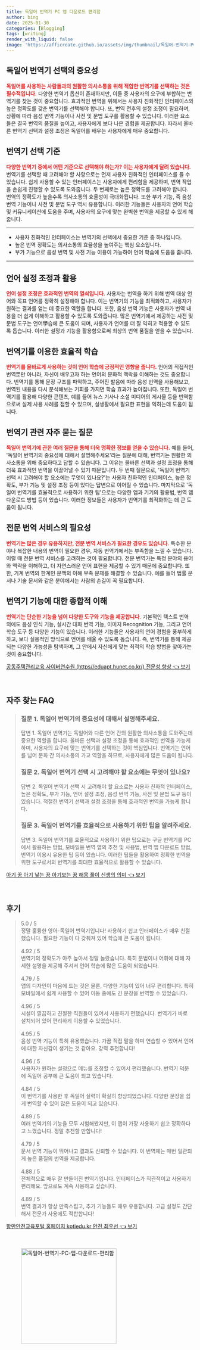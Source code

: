 ```yaml
---
title: 독일어 번역기 PC 앱 다운로드 편리함
author: bing
date: 2025-01-30
categories: [Blogging]
tags: [writing]
render_with_liquid: false
image: 'https://afficreate.github.io/assets/img/thumbnail/독일어-번역기-PC-앱-다운로드-편리함.webp'
---
```



<h2 id='독일어 번역기 선택의 중요성'>독일어 번역기 선택의 중요성</h2>

<p><b><span style="color: #ee2323;">독일어를 사용하는 사람들과의 원활한 의사소통을 위해 적합한 번역기를 선택하는 것은 필수적입니다.</span></b> 다양한 번역기 옵션이 존재하지만, 이들 중 사용자의 요구에 부합하는 번역기를 찾는 것이 중요합니다. 효과적인 번역을 위해서는 사용자 친화적인 인터페이스와 높은 정확도를 갖춘 번역기를 선택해야 합니다. 또, 번역 전후의 설정 조정이 필요하며, 상황에 따라 음성 번역 기능이나 사전 및 문법 도구를 활용할 수 있습니다. 이러한 요소들은 결국 번역의 품질을 높이고, 사용자에게 보다 나은 경험을 제공합니다. 따라서 올바른 번역기 선택과 설정 조정은 독일어를 배우는 사용자에게 매우 중요합니다.</p>

<h2 id='번역기 선택 기준'>번역기 선택 기준</h2>

<p><b><span style="color: #ee2323;">다양한 번역기 중에서 어떤 기준으로 선택해야 하는가? 이는 사용자에게 달려 있습니다.</span></b> 번역기를 선택할 때 고려해야 할 사항으로는 먼저 사용자 친화적인 인터페이스를 들 수 있습니다. 쉽게 사용할 수 있는 인터페이스는 사용자에게 편리함을 제공하며, 번역 작업을 손쉽게 진행할 수 있도록 도와줍니다. 두 번째로는 높은 정확도를 고려해야 합니다. 번역의 정확도가 높을수록 의사소통의 효율성이 극대화됩니다. 또한 부가 기능, 즉 음성 번역 기능이나 사전 및 문법 도구 역시 유용합니다. 이러한 기능들은 사용자의 언어 학습 및 커뮤니케이션에 도움을 주며, 사용자의 요구에 맞는 완벽한 번역을 제공할 수 있게 해줍니다.</p>

<hr />

<ul>
    <li>사용자 친화적인 인터페이스는 번역기의 선택에서 중요한 기준 중 하나입니다.</li>
    <li>높은 번역 정확도는 의사소통의 효율성을 높여주는 핵심 요소입니다.</li>
    <li>부가 기능으로 음성 번역 및 사전 기능 이용이 가능하여 언어 학습에 도움을 줍니다.</li>
</ul>

<hr />

<h2 id='언어 설정 조정과 활용'>언어 설정 조정과 활용</h2>

<p><b><span style="color: #ee2323;">언어 설정 조정은 효과적인 번역의 열쇠입니다.</span></b> 사용자는 번역을 하기 위해 번역 대상 언어와 목표 언어를 정확히 설정해야 합니다. 이는 번역기의 기능을 최적화하고, 사용자가 원하는 결과를 얻는 데 중요한 역할을 합니다. 또한, 음성 번역 기능은 사용자가 번역 내용을 더 쉽게 이해하고 활용할 수 있도록 도와줍니다. 많은 번역기에서 제공하는 사전 및 문법 도구는 언어學습에 큰 도움이 되며, 사용자가 언어를 더 잘 익히고 적용할 수 있도록 돕습니다. 이러한 설정과 기능을 활용함으로써 최상의 번역 품질을 얻을 수 있습니다.</p>

<h2 id='번역기를 이용한 효율적 학습'>번역기를 이용한 효율적 학습</h2>

<p><b><span style="color: #ee2323;">번역기를 올바르게 사용하는 것이 언어 학습에 긍정적인 영향을 줍니다.</span></b> 언어의 직접적인 번역뿐만 아니라, 자신이 배우고자 하는 언어의 문화적 맥락을 이해하는 것도 중요합니다. 번역기를 통해 문장 구조를 파악하고, 주어진 발음에 따라 음성 번역을 사용해보고, 번역된 내용을 다시 분석해보는 기회를 가지면 학습 효과가 높아집니다. 또한, 독일어 번역기를 활용해 다양한 콘텐츠, 예를 들어 뉴스 기사나 소셜 미디어의 게시물 등을 번역함으로써 실제 사용 사례를 접할 수 있으며, 실생활에서 필요한 표현을 익히는데 도움이 됩니다.</p>

<h2 id='번역기 관련 자주 묻는 질문'>번역기 관련 자주 묻는 질문</h2>

<p><b><span style="color: #ee2323;">독일어 번역기에 관한 여러 질문을 통해 더욱 명확한 정보를 얻을 수 있습니다.</span></b> 예를 들어, '독일어 번역기의 중요성에 대해서 설명해주세요'라는 질문에 대해, 번역기는 원활한 의사소통을 위해 중요하다고 답할 수 있습니다. 그 이유는 올바른 선택과 설정 조정을 통해 더욱 효과적인 번역을 이끌어낼 수 있기 때문입니다. 두 번째 질문으로, '독일어 번역기 선택 시 고려해야 할 요소에는 무엇이 있나요?'는 사용자 친화적인 인터페이스, 높은 정확도, 부가 기능 및 설정 조정 등이 있다는 답변으로 이어질 수 있습니다. 마지막으로 '독일어 번역기를 효율적으로 사용하기 위한 팁'으로는 다양한 앱과 기기의 활용법, 번역 앱 다운로드 방법 등이 있습니다. 이러한 정보들은 사용자가 번역기를 최적화하는 데 큰 도움이 됩니다.</p>

<h2 id='전문 번역 서비스의 필요성'>전문 번역 서비스의 필요성</h2>

<p><b><span style="color: #ee2323;">번역기는 많은 경우 유용하지만, 전문 번역 서비스가 필요한 경우도 있습니다.</span></b> 특수한 분야나 복잡한 내용의 번역이 필요한 경우, 자동 번역기에서는 부족함을 느낄 수 있습니다. 이럴 때 전문 번역 서비스를 고려하는 것이 필요합니다. 전문 번역가는 특정 분야의 용어와 맥락을 이해하고, 더 자연스러운 언어 표현을 제공할 수 있기 때문에 중요합니다. 또한, 기계 번역의 한계인 문맥의 이해 부족 문제를 해결할 수 있습니다. 예를 들어 법률 문서나 기술 문서와 같은 분야에서는 사람의 손길이 꼭 필요합니다.</p>

<h2 id='번역기 기능에 대한 종합적 이해'>번역기 기능에 대한 종합적 이해</h2>

<p><b><span style="color: #ee2323;">번역기는 단순한 기능을 넘어 다양한 도구와 기능을 제공합니다.</span></b> 기본적인 텍스트 번역 외에도 음성 인식 기능, 실시간 대화 번역 기능, 이미지 Recognition 기능, 그리고 언어 학습 도구 등 다양한 기능이 있습니다. 이러한 기능들은 사용자의 언어 경험을 풍부하게 하고, 보다 실용적인 방식으로 언어를 배울 수 있도록 돕습니다. 즉, 번역기를 통해 제공되는 다양한 가능성을 탐색하며, 그 안에서 자신에게 맞는 최적의 학습 방법을 찾아가는 것이 중요합니다.</p>


<p><a class="click-button" title="공동주택관리교육 사이버연수원 (https//eduapt.hunet.co.kr/) 전문성 향상" href="https://afficreate.github.io/posts/%EA%B3%B5%EB%8F%99%EC%A3%BC%ED%83%9D%EA%B4%80%EB%A6%AC%EA%B5%90%EC%9C%A1-%EC%82%AC%EC%9D%B4%EB%B2%84%EC%97%B0%EC%88%98%EC%9B%90-(httpseduapt.hunet.co.kr)-%EC%A0%84%EB%AC%B8%EC%84%B1-%ED%96%A5%EC%83%81/" rel="dofollow">공동주택관리교육 사이버연수원 (https//eduapt.hunet.co.kr/) 전문성 향상 👈 보기</a></p><br>
<h2 id='자주_찾는_FAQ'>자주 찾는 FAQ</h2>
<div itemscope="" itemtype="https://schema.org/FAQPage"> 
<blockquote> 
<div itemscope="" itemprop="mainEntity" itemtype="https://schema.org/Question"> 
<h3 itemprop="name">질문 1. 독일어 번역기의 중요성에 대해서 설명해주세요.</h3> 
<div itemscope="" itemprop="acceptedAnswer" itemtype="https://schema.org/Answer"> 
<span itemprop="text"> 
<p>답변 1. 독일어 번역기는 독일어와 다른 언어 간의 원활한 의사소통을 도와주는데 중요한 역할을 합니다. 올바른 선택과 설정 조정을 통해 효과적인 번역을 가능케 하며, 사용자의 요구에 맞는 번역기를 선택하는 것이 핵심입니다. 번역기는 언어를 넘어 문화 간 의사소통의 가교 역할을 하므로, 사용자에게 많은 도움이 됩니다.</p> 
</span> 
</div> 
</div> 

<div itemscope="" itemprop="mainEntity" itemtype="https://schema.org/Question"> 
<h3 itemprop="name">질문 2. 독일어 번역기 선택 시 고려해야 할 요소에는 무엇이 있나요?</h3> 
<div itemscope="" itemprop="acceptedAnswer" itemtype="https://schema.org/Answer"> 
<span itemprop="text"> 
<p>답변 2. 독일어 번역기 선택 시 고려해야 할 요소로는 사용자 친화적 인터페이스, 높은 정확도, 부가 기능, 언어 설정 조정, 음성 번역 기능, 사전 및 문법 도구 등이 있습니다. 적절한 번역기 선택과 설정 조정을 통해 효과적인 번역을 가능케 합니다.</p> 
</span> 
</div> 
</div> 

<div itemscope="" itemprop="mainEntity" itemtype="https://schema.org/Question"> 
<h3 itemprop="name">질문 3. 독일어 번역기를 효율적으로 사용하기 위한 팁을 알려주세요.</h3> 
<div itemscope="" itemprop="acceptedAnswer" itemtype="https://schema.org/Answer"> 
<span itemprop="text"> 
<p>답변 3. 독일어 번역기를 효율적으로 사용하기 위한 팁으로는 구글 번역기를 PC에서 활용하는 방법, 모바일용 번역 앱의 추천 및 사용법, 번역 앱 다운로드 방법, 번역기 이용시 유용한 팁 등이 있습니다. 이러한 팁들을 활용하여 정확한 번역을 위한 도구로서의 번역기를 최대한 효율적으로 활용할 수 있습니다.</p> 
</span> 
</div> 
</div> 
</blockquote> 
</div>
<p><a class="click-button" title="아기 꿈 아기 낳는 꿈 아기보는 꿈 해몽 풀이 신생의 의미" href="https://afficreate.github.io/posts/%EC%95%84%EA%B8%B0-%EA%BF%88-%EC%95%84%EA%B8%B0-%EB%82%B3%EB%8A%94-%EA%BF%88-%EC%95%84%EA%B8%B0%EB%B3%B4%EB%8A%94-%EA%BF%88-%ED%95%B4%EB%AA%BD-%ED%92%80%EC%9D%B4-%EC%8B%A0%EC%83%9D%EC%9D%98-%EC%9D%98%EB%AF%B8/" rel="dofollow">아기 꿈 아기 낳는 꿈 아기보는 꿈 해몽 풀이 신생의 의미 👈 보기</a></p><br>
<h2 id='후기'>후기</h2>
<div itemscope itemtype="https://schema.org/Product">
  <blockquote>
  <div itemprop="review" itemscope itemtype="https://schema.org/Review">
      <div itemprop="reviewRating" itemscope itemtype="https://schema.org/Rating"> <span itemprop="ratingValue">5.0</span> / <span itemprop="bestRating">5</span> </div>
      <span itemprop="reviewBody">정말 훌륭한 영어-독일어 번역기입니다! 사용하기 쉽고 인터페이스가 매우 친절했습니다. 필요한 기능이 다 갖춰져 있어 학습에 큰 도움이 됩니다.</span>
  </div>
  <br>
  <div itemprop="review" itemscope itemtype="https://schema.org/Review">
      <div itemprop="reviewRating" itemscope itemtype="https://schema.org/Rating"> <span itemprop="ratingValue">4.92</span> / <span itemprop="bestRating">5</span> </div>
      <span itemprop="reviewBody">번역기의 정확도가 아주 높아서 정말 놀랐습니다. 특히 문법이나 어휘에 대해 자세한 설명을 제공해 주셔서 언어 학습에 많은 도움이 되었습니다.</span>
  </div>
  <br>
  <div itemprop="review" itemscope itemtype="https://schema.org/Review">
      <div itemprop="reviewRating" itemscope itemtype="https://schema.org/Rating"> <span itemprop="ratingValue">4.79</span> / <span itemprop="bestRating">5</span> </div>
      <span itemprop="reviewBody">앱의 디자인이 마음에 드는 것은 물론, 다양한 기능이 있어 너무 편리합니다. 특히 모바일에서 쉽게 사용할 수 있어 이동 중에도 긴 문장을 번역할 수 있었습니다.</span>
  </div>
  <br>
  <div itemprop="review" itemscope itemtype="https://schema.org/Review">
      <div itemprop="reviewRating" itemscope itemtype="https://schema.org/Rating"> <span itemprop="ratingValue">4.96</span> / <span itemprop="bestRating">5</span> </div>
      <span itemprop="reviewBody">시설이 깔끔하고 친절한 직원들이 있어서 사용하기 편했습니다. 번역기가 바로 설치되어 있어 편리하게 이용할 수 있었습니다.</span>
  </div>
  <br>
  <div itemprop="review" itemscope itemtype="https://schema.org/Review">
      <div itemprop="reviewRating" itemscope itemtype="https://schema.org/Rating"> <span itemprop="ratingValue">4.95</span> / <span itemprop="bestRating">5</span> </div>
      <span itemprop="reviewBody">음성 번역 기능이 특히 유용했습니다. 가끔 직접 말을 하며 연습할 수 있어서 언어에 대한 자신감이 생기는 것 같아요. 강력 추천합니다!</span>
  </div>
  <br>
  <div itemprop="review" itemscope itemtype="https://schema.org/Review">
      <div itemprop="reviewRating" itemscope itemtype="https://schema.org/Rating"> <span itemprop="ratingValue">4.96</span> / <span itemprop="bestRating">5</span> </div>
      <span itemprop="reviewBody">사용자가 원하는 설정으로 메뉴를 조정할 수 있어서 편리했습니다. 번역기 덕분에 독일어 공부에 큰 도움이 되고 있습니다.</span>
  </div>
  <br>
  <div itemprop="review" itemscope itemtype="https://schema.org/Review">
      <div itemprop="reviewRating" itemscope itemtype="https://schema.org/Rating"> <span itemprop="ratingValue">4.84</span> / <span itemprop="bestRating">5</span> </div>
      <span itemprop="reviewBody">이 번역기를 사용한 후 독일어 실력이 확실히 향상되었습니다. 다양한 문장을 쉽게 번역할 수 있어 많은 도움이 되고 있습니다.</span>
  </div>
  <br>
  <div itemprop="review" itemscope itemtype="https://schema.org/Review">
      <div itemprop="reviewRating" itemscope itemtype="https://schema.org/Rating"> <span itemprop="ratingValue">4.89</span> / <span itemprop="bestRating">5</span> </div>
      <span itemprop="reviewBody">여러 번역기의 기능을 모두 시험해봤지만, 이 앱이 가장 사용하기 쉽고 정확하다고 느꼈습니다. 정말 추천할 만합니다!</span>
  </div>
  <br>
  <div itemprop="review" itemscope itemtype="https://schema.org/Review">
      <div itemprop="reviewRating" itemscope itemtype="https://schema.org/Rating"> <span itemprop="ratingValue">4.79</span> / <span itemprop="bestRating">5</span> </div>
      <span itemprop="reviewBody">문서 번역 기능이 뛰어나고 결과도 신뢰할 수 있습니다. 이 번역체는 매번 일관되게 높은 품질의 번역을 제공합니다.</span>
  </div>
  <br>
  <div itemprop="review" itemscope itemtype="https://schema.org/Review">
      <div itemprop="reviewRating" itemscope itemtype="https://schema.org/Rating"> <span itemprop="ratingValue">4.88</span> / <span itemprop="bestRating">5</span> </div>
      <span itemprop="reviewBody">전체적으로 매우 잘 만들어진 번역기입니다. 인터페이스가 직관적이고 사용하기 편리해요. 앞으로도 계속 사용하고 싶습니다.</span>
  </div>
  <br>
  <div itemprop="review" itemscope itemtype="https://schema.org/Review">
      <div itemprop="reviewRating" itemscope itemtype="https://schema.org/Rating"> <span itemprop="ratingValue">4.89</span> / <span itemprop="bestRating">5</span> </div>
      <span itemprop="reviewBody">번역 결과가 항상 만족스럽고, 추가 기능들도 매우 유용합니다. 고급 설정도 간단해서 전문가 사용에도 적합합니다!</span>
  </div>
  </blockquote>
</div>
<p><a class="click-button" title="항만안전교육포털 홈페이지 kptiedu.kr 안전 최우선" href="https://afficreate.github.io/posts/%ED%95%AD%EB%A7%8C%EC%95%88%EC%A0%84%EA%B5%90%EC%9C%A1%ED%8F%AC%ED%84%B8-%ED%99%88%ED%8E%98%EC%9D%B4%EC%A7%80-kptiedu.kr-%EC%95%88%EC%A0%84-%EC%B5%9C%EC%9A%B0%EC%84%A0/" rel="dofollow">항만안전교육포털 홈페이지 kptiedu.kr 안전 최우선 👈 보기</a></p><br>
<figure class="image"><img src="https://afficreate.github.io/assets/img/thumbnail/독일어-번역기-PC-앱-다운로드-편리함.webp" alt="독일어-번역기-PC-앱-다운로드-편리함" width="256" height="256"></figure>